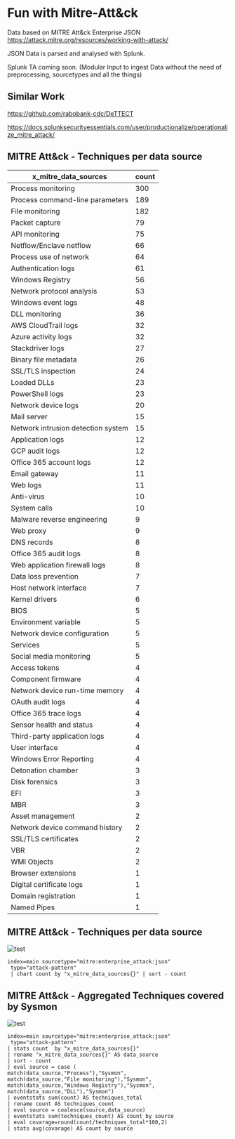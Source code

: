 # Fun with Mitre-Att&ck

Data based on MITRE Att&ck Enterprise JSON https://attack.mitre.org/resources/working-with-attack/

JSON Data is parsed and analysed with Splunk. 

Splunk TA coming soon. (Modular Input to ingest Data without the need of preprocessing, sourcetypes and all the things)

## Similar Work

https://github.com/rabobank-cdc/DeTTECT

https://docs.splunksecurityessentials.com/user/productionalize/operationalize_mitre_attack/


## MITRE Att&ck - Techniques per data source
x_mitre_data_sources|count
------------ | -------------
Process monitoring|300
Process command-line parameters|189
File monitoring|182
Packet capture|79
API monitoring|75
Netflow/Enclave netflow|66
Process use of network|64
Authentication logs|61
Windows Registry|56
Network protocol analysis|53
Windows event logs|48
DLL monitoring|36
AWS CloudTrail logs|32
Azure activity logs|32
Stackdriver logs|27
Binary file metadata|26
SSL/TLS inspection|24
Loaded DLLs|23
PowerShell logs|23
Network device logs|20
Mail server|15
Network intrusion detection system|15
Application logs|12
GCP audit logs|12
Office 365 account logs|12
Email gateway|11
Web logs|11
Anti-virus|10
System calls|10
Malware reverse engineering|9
Web proxy|9
DNS records|8
Office 365 audit logs|8
Web application firewall logs|8
Data loss prevention|7
Host network interface|7
Kernel drivers|6
BIOS|5
Environment variable|5
Network device configuration|5
Services|5
Social media monitoring|5
Access tokens|4
Component firmware|4
Network device run-time memory|4
OAuth audit logs|4
Office 365 trace logs|4
Sensor health and status|4
Third-party application logs|4
User interface|4
Windows Error Reporting|4
Detonation chamber|3
Disk forensics|3
EFI|3
MBR|3
Asset management|2
Network device command history|2
SSL/TLS certificates|2
VBR|2
WMI Objects|2
Browser extensions|1
Digital certificate logs|1
Domain registration|1
Named Pipes|1


## MITRE Att&ck - Techniques per data source
![test](https://github.com/hgrow1/Mitre-Att-ck-Analytics/blob/main/Number%20of%20MITRE%20Att%26ck%20techniques%20per%20data%20source.PNG)

```
index=main sourcetype="mitre:enterprise_attack:json"
 type="attack-pattern"
 | chart count by "x_mitre_data_sources{}" | sort - count
```

## MITRE Att&ck - Aggregated Techniques covered by Sysmon

![test](https://github.com/hgrow1/Mitre-Att-ck-Analytics/blob/main/Aggregated%20Techniques%20covered%20by%20Sysmon.PNG)

```
index=main sourcetype="mitre:enterprise_attack:json"
 type="attack-pattern" 
| stats count  by "x_mitre_data_sources{}" 
| rename "x_mitre_data_sources{}" AS data_source 
| sort - count
| eval source = case (
match(data_source,"Process"),"Sysmon",
match(data_source,"File monitoring"),"Sysmon",
match(data_source,"Windows Registry"),"Sysmon",
match(data_source,"DLL"),"Sysmon")
| eventstats sum(count) AS techniques_total
| rename count AS techniques_count
| eval source = coalesce(source,data_source)
| eventstats sum(techniques_count) AS count by source
| eval covarage=round(count/techniques_total*100,2)
| stats avg(covarage) AS count by source
```

